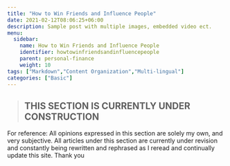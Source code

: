 ```yaml
---
title: "How to Win Friends and Influence People"
date: 2021-02-12T08:06:25+06:00
description: Sample post with multiple images, embedded video ect.
menu:
  sidebar:
    name: How to Win Friends and Influence People
    identifier: howtowinfriendsandinfluencepeople
    parent: personal-finance
    weight: 10
tags: ["Markdown","Content Organization","Multi-lingual"]
categories: ["Basic"]
---
```

>##       THIS SECTION IS CURRENTLY UNDER CONSTRUCTION

For reference: All opinions expressed in this section are solely my own, and very subjective. All articles under this section are currently under revision and constantly being rewritten and rephrased as I reread and continually update this site. Thank you
